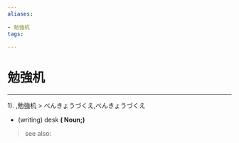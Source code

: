 ```yaml
---
aliases:
    
- 勉強机
tags:
    
---
```


# 勉強机
---
1).
,勉強机 > べんきょうづくえ,べんきょうづくえ

- (writing) desk
**( Noun;)**
> see also: 
            